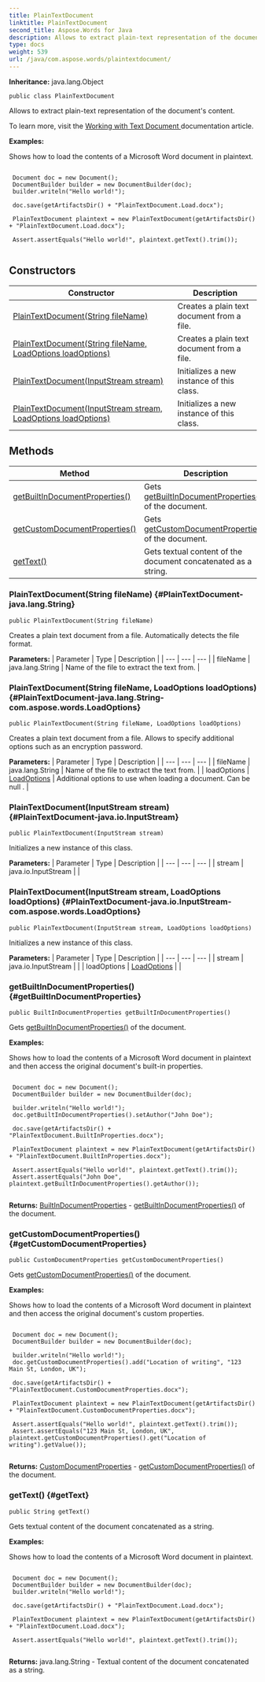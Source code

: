 ```yaml
---
title: PlainTextDocument
linktitle: PlainTextDocument
second_title: Aspose.Words for Java
description: Allows to extract plain-text representation of the documents content in Java.
type: docs
weight: 539
url: /java/com.aspose.words/plaintextdocument/
---
```


**Inheritance:**
java.lang.Object
```
public class PlainTextDocument
```

Allows to extract plain-text representation of the document's content.

To learn more, visit the [ Working with Text Document ][Working with Text Document] documentation article.

 **Examples:** 

Shows how to load the contents of a Microsoft Word document in plaintext.

```

 Document doc = new Document();
 DocumentBuilder builder = new DocumentBuilder(doc);
 builder.writeln("Hello world!");

 doc.save(getArtifactsDir() + "PlainTextDocument.Load.docx");

 PlainTextDocument plaintext = new PlainTextDocument(getArtifactsDir() + "PlainTextDocument.Load.docx");

 Assert.assertEquals("Hello world!", plaintext.getText().trim());
 
```


[Working with Text Document]: https://docs.aspose.com/words/java/working-with-text-document/
## Constructors

| Constructor | Description |
| --- | --- |
| [PlainTextDocument(String fileName)](#PlainTextDocument-java.lang.String) | Creates a plain text document from a file. |
| [PlainTextDocument(String fileName, LoadOptions loadOptions)](#PlainTextDocument-java.lang.String-com.aspose.words.LoadOptions) | Creates a plain text document from a file. |
| [PlainTextDocument(InputStream stream)](#PlainTextDocument-java.io.InputStream) | Initializes a new instance of this class. |
| [PlainTextDocument(InputStream stream, LoadOptions loadOptions)](#PlainTextDocument-java.io.InputStream-com.aspose.words.LoadOptions) | Initializes a new instance of this class. |
## Methods

| Method | Description |
| --- | --- |
| [getBuiltInDocumentProperties()](#getBuiltInDocumentProperties) | Gets [getBuiltInDocumentProperties()](../../com.aspose.words/plaintextdocument/\#getBuiltInDocumentProperties) of the document. |
| [getCustomDocumentProperties()](#getCustomDocumentProperties) | Gets [getCustomDocumentProperties()](../../com.aspose.words/plaintextdocument/\#getCustomDocumentProperties) of the document. |
| [getText()](#getText) | Gets textual content of the document concatenated as a string. |
### PlainTextDocument(String fileName) {#PlainTextDocument-java.lang.String}
```
public PlainTextDocument(String fileName)
```


Creates a plain text document from a file. Automatically detects the file format.

**Parameters:**
| Parameter | Type | Description |
| --- | --- | --- |
| fileName | java.lang.String | Name of the file to extract the text from. |

### PlainTextDocument(String fileName, LoadOptions loadOptions) {#PlainTextDocument-java.lang.String-com.aspose.words.LoadOptions}
```
public PlainTextDocument(String fileName, LoadOptions loadOptions)
```


Creates a plain text document from a file. Allows to specify additional options such as an encryption password.

**Parameters:**
| Parameter | Type | Description |
| --- | --- | --- |
| fileName | java.lang.String | Name of the file to extract the text from. |
| loadOptions | [LoadOptions](../../com.aspose.words/loadoptions/) | Additional options to use when loading a document. Can be  null . |

### PlainTextDocument(InputStream stream) {#PlainTextDocument-java.io.InputStream}
```
public PlainTextDocument(InputStream stream)
```


Initializes a new instance of this class.

**Parameters:**
| Parameter | Type | Description |
| --- | --- | --- |
| stream | java.io.InputStream |  |

### PlainTextDocument(InputStream stream, LoadOptions loadOptions) {#PlainTextDocument-java.io.InputStream-com.aspose.words.LoadOptions}
```
public PlainTextDocument(InputStream stream, LoadOptions loadOptions)
```


Initializes a new instance of this class.

**Parameters:**
| Parameter | Type | Description |
| --- | --- | --- |
| stream | java.io.InputStream |  |
| loadOptions | [LoadOptions](../../com.aspose.words/loadoptions/) |  |

### getBuiltInDocumentProperties() {#getBuiltInDocumentProperties}
```
public BuiltInDocumentProperties getBuiltInDocumentProperties()
```


Gets [getBuiltInDocumentProperties()](../../com.aspose.words/plaintextdocument/\#getBuiltInDocumentProperties) of the document.

 **Examples:** 

Shows how to load the contents of a Microsoft Word document in plaintext and then access the original document's built-in properties.

```

 Document doc = new Document();
 DocumentBuilder builder = new DocumentBuilder(doc);

 builder.writeln("Hello world!");
 doc.getBuiltInDocumentProperties().setAuthor("John Doe");

 doc.save(getArtifactsDir() + "PlainTextDocument.BuiltInProperties.docx");

 PlainTextDocument plaintext = new PlainTextDocument(getArtifactsDir() + "PlainTextDocument.BuiltInProperties.docx");

 Assert.assertEquals("Hello world!", plaintext.getText().trim());
 Assert.assertEquals("John Doe", plaintext.getBuiltInDocumentProperties().getAuthor());
 
```

**Returns:**
[BuiltInDocumentProperties](../../com.aspose.words/builtindocumentproperties/) - [getBuiltInDocumentProperties()](../../com.aspose.words/plaintextdocument/\#getBuiltInDocumentProperties) of the document.
### getCustomDocumentProperties() {#getCustomDocumentProperties}
```
public CustomDocumentProperties getCustomDocumentProperties()
```


Gets [getCustomDocumentProperties()](../../com.aspose.words/plaintextdocument/\#getCustomDocumentProperties) of the document.

 **Examples:** 

Shows how to load the contents of a Microsoft Word document in plaintext and then access the original document's custom properties.

```

 Document doc = new Document();
 DocumentBuilder builder = new DocumentBuilder(doc);

 builder.writeln("Hello world!");
 doc.getCustomDocumentProperties().add("Location of writing", "123 Main St, London, UK");

 doc.save(getArtifactsDir() + "PlainTextDocument.CustomDocumentProperties.docx");

 PlainTextDocument plaintext = new PlainTextDocument(getArtifactsDir() + "PlainTextDocument.CustomDocumentProperties.docx");

 Assert.assertEquals("Hello world!", plaintext.getText().trim());
 Assert.assertEquals("123 Main St, London, UK", plaintext.getCustomDocumentProperties().get("Location of writing").getValue());
 
```

**Returns:**
[CustomDocumentProperties](../../com.aspose.words/customdocumentproperties/) - [getCustomDocumentProperties()](../../com.aspose.words/plaintextdocument/\#getCustomDocumentProperties) of the document.
### getText() {#getText}
```
public String getText()
```


Gets textual content of the document concatenated as a string.

 **Examples:** 

Shows how to load the contents of a Microsoft Word document in plaintext.

```

 Document doc = new Document();
 DocumentBuilder builder = new DocumentBuilder(doc);
 builder.writeln("Hello world!");

 doc.save(getArtifactsDir() + "PlainTextDocument.Load.docx");

 PlainTextDocument plaintext = new PlainTextDocument(getArtifactsDir() + "PlainTextDocument.Load.docx");

 Assert.assertEquals("Hello world!", plaintext.getText().trim());
 
```

**Returns:**
java.lang.String - Textual content of the document concatenated as a string.
